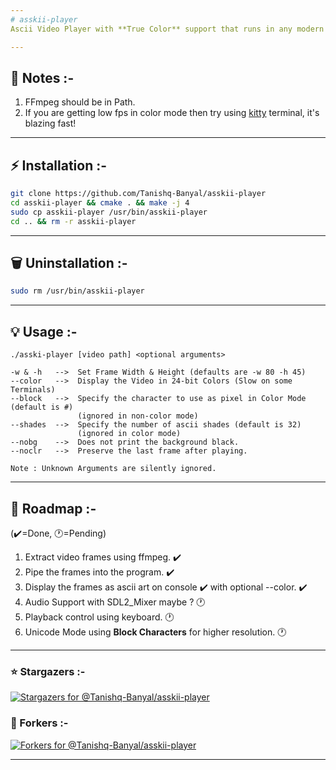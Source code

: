 ```yaml
---
# asskii-player
Ascii Video Player with **True Color** support that runs in any modern Console.

---
```

## 📄 Notes :-
1. FFmpeg should be in Path.
2. If you are getting low fps in color mode then try using [kitty](https://github.com/kovidgoyal/kitty) terminal, it's blazing fast!

---
## ⚡ Installation :-
```sh
git clone https://github.com/Tanishq-Banyal/asskii-player
cd asskii-player && cmake . && make -j 4
sudo cp asskii-player /usr/bin/asskii-player
cd .. && rm -r asskii-player
```

---
## 🗑️ Uninstallation :-
```sh
sudo rm /usr/bin/asskii-player
```

---
## 💡 Usage :-
```
./asski-player [video path] <optional arguments>

-w & -h   -->  Set Frame Width & Height (defaults are -w 80 -h 45)
--color   -->  Display the Video in 24-bit Colors (Slow on some Terminals)
--block   -->  Specify the character to use as pixel in Color Mode (default is #)
               (ignored in non-color mode)
--shades  -->  Specify the number of ascii shades (default is 32)
               (ignored in color mode)
--nobg    -->  Does not print the background black.
--noclr   -->  Preserve the last frame after playing.

Note : Unknown Arguments are silently ignored.
```

---
## 📃 Roadmap :-
(✔️=Done, 🕐=Pending)
1. Extract video frames using ffmpeg. ✔️
2. Pipe the frames into the program. ✔️
3. Display the frames as ascii art on console ✔️ with optional --color. ✔️
4. Audio Support with SDL2_Mixer maybe ? 🕐
5. Playback control using keyboard. 🕐
6. Unicode Mode using **Block Characters** for higher resolution. 🕐

---
### ⭐ Stargazers :-
[![Stargazers for @Tanishq-Banyal/asskii-player](https://reporoster.com/stars/Tanishq-Banyal/asskii-player)](https://github.com/Tanishq-Banyal/asskii-player/stargazers)

### 🍴 Forkers :-
[![Forkers for @Tanishq-Banyal/asskii-player](https://reporoster.com/forks/Tanishq-Banyal/asskii-player)](https://github.com/Tanishq-Banyal/asskii-player/network/members)

---
